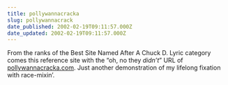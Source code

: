 ```yaml
---
title: pollywannacracka
slug: pollywannacrack
date_published: 2002-02-19T09:11:57.000Z
date_updated: 2002-02-19T09:11:57.000Z
---
```


From the ranks of the Best Site Named After A Chuck D. Lyric category comes this reference site with the “oh, no they *didn’t*” URL of [pollywannacracka.com](http://www.pollywannacracka.com/). Just another demonstration of my lifelong fixation with race-mixin’.

